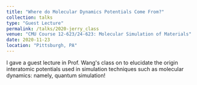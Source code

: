 ```yaml
---
title: "Where do Molecular Dynamics Potentials Come From?"
collection: talks
type: "Guest Lecture"
permalink: /talks/2020-jerry_class
venue: "CMU Course 12-623/24-623: Molecular Simulation of Materials"
date: 2020-11-23
location: "Pittsburgh, PA"
---
```


I gave a guest lecture in Prof. Wang's class on to elucidate the origin interatomic potentials used in simulation techniques such as molecular dynamics: namely, quantum simulation!

